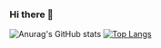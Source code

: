 ### Hi there 👋
![Anurag's GitHub stats](https://github-readme-stats.vercel.app/api?username=jacemoonie&&theme=panda)
[![Top Langs](https://github-readme-stats.vercel.app/api/top-langs/?username=jacemoonie&theme=panda&layout=compact)](https://github.com/jacemoonie/github-readme-stats)
<!--
**jacemoonie/jacemoonie** is a ✨ _special_ ✨ repository because its `README.md` (this file) appears on your GitHub profile.

Here are some ideas to get you started:

- 🔭 I’m currently working on ...
- 🌱 I’m currently learning ...
- 👯 I’m looking to collaborate on ...
- 🤔 I’m looking for help with ...
- 💬 Ask me about ...
- 📫 How to reach me: ...
- 😄 Pronouns: ...
- ⚡ Fun fact: ...
-->

